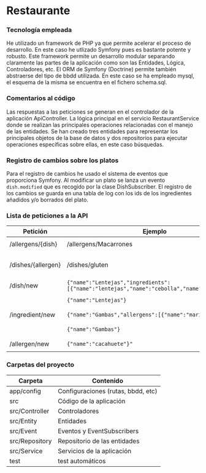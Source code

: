 Restaurante
==========

### Tecnología empleada
He utilizado un framework de PHP ya que permite acelerar el proceso de desarrollo. En este caso he utlizado Symfony pues
es bastante potente y robusto.
Este framework permite un desarrollo modular separando claramente las partes de la aplicación como son las Entidades, Lógica,
Controladores, etc. El ORM de Symfony (Doctrine) permite también abstraerse del tipo de bbdd utilizada. En este caso se ha empleado mysql, el esquema de 
la misma se encuentra en el fichero schema.sql.

### Comentarios al código
Las respuestas a las peticiones se generan en el controlador de la aplicación ApiController. La lógica principal en el servicio RestaurantService donde
se realizan las principales operaciones relacionadas con el manejo de las entidades. Se han creado tres entidades para representar los principales objetos
de la base de datos y dos repositorios para ejecutar operaciones específicas sobre ellas, en este caso búsquedas.
 

### Registro de cambios sobre los platos
Para el registro de cambios he usado el sistema de eventos que proporciona Symfony. Al modificar un plato se lanza un evento `dish.modified` que es recogido por la clase DishSubscriber.  El registro de los cambios se guarda en una tabla de log con los ids de los ingredientes añadidos y/o borrados del plato.

### Lista de peticiones a la API
Petición | Ejemplo | Respuesta
------------ | ------------- | ------------- 
/allergens/{dish} | /allergens/Macarrones | ```[{"id":1,"name":"gluten"},{"id":2,"name":"lactosa"}]```
/dishes/{allergen} | /dishes/gluten | ```[{"id":1,"name":"Macarrones carbonara"},{"id":2,"name":"Macarrones con tomate"}]```
/dish/new | ```{"name":"Lentejas","ingredients":[{"name":"lentejas","name":"cebolla","name":"chorizo"}]}``` |  ```{"status":"OK","id":1,"dish-name":"Lentejas"}```
| | ```{"name":"Lentejas"}``` | ```{"status":"OK","id":1,"dish-name":"Lentejas"}```
/ingredient/new | ```{"name":"Gambas","allergens":[{"name":"marisco"}]}``` | ```{"status":"OK","id":12,"ingredient-name":"Gambas"}```
| | ```{"name":"Gambas"}``` | ```{"status":"OK","id":12,"ingredient-name":"Gambas"}```
/allergen/new |  ```{"name":"cacahuete"}"``` | ```{"status":"OK","id":7,"allergen-name":"cacahuete"}```

### Carpetas del proyecto
Carpeta | Contenido
------------ | ------------- 
app/config | Configuraciones (rutas, bbdd, etc)
src | Código de la aplicación
src/Controller | Controladores
src/Entity | Entidades
src/Event | Eventos y EventSubscribers
src/Repository | Repositorio de las entidades
src/Service | Servicios de la aplicación
test | test automáticos
